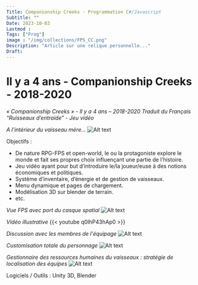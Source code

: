 ```yaml
---
Title: Companionship Creeks - Programmation C#/Javascript
Subtitle: ""
Date: 2023-10-03
Lastmod : 
Tags: ["Prog"]
image : "/img/collections/FPS_CC.png"
Description: "Article sur une relique personnelle..."
Draft: 
---
```


# Il y a 4 ans - Companionship Creeks - 2018-2020

*« Companionship Creeks » - Il y a 4 ans – 2018-2020 Traduit du Français “Ruisseaux d’entraide” - Jeu vidéo*

*A l'intérieur du vaisseau mère...*
![Alt text](/img/collections/Rendu_CC.png "")

Objectifs :
- De nature RPG-FPS et open-world, le ou la protagoniste explore le monde et fait ses propres choix influençant une partie de l’histoire.
- Jeu vidéo ayant pour but d’introduire le/la joueur/euse à des notions économiques et politiques.
- Système d’inventaire, d’énergie et de gestion de vaisseaux.
- Menu dynamique et pages de chargement.
- Modélisation 3D sur blender de terrain.
- etc.

*Vue FPS avec port du casque spatial*
![Alt text](/img/collections/FPS_CC.png "")

*Vidéo illustrative*
{{< youtube q0IhP43hAp0 >}}

*Discussion avec les membres de l'équipage* 
![Alt text](/img/collections/Conversation_CC.png "")

*Customisation totale du personnage* 
![Alt text](/img/collections/Customisation_CC.png "")

*Gestionnaire des ressources humaines du vaisseaux : stratégie de localisation des équipes*
![Alt text](/img/collections/Ship_CC.png "")



Logiciels / Outils : Unity 3D, Blender






